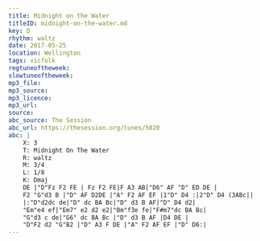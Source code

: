 ```yaml
---
title: Midnight on the Water
titleID: midnight-on-the-water.md
key: D
rhythm: waltz
date: 2017-05-25
location: Wellington 
tags: vicfolk 
regtuneoftheweek:
slowtuneoftheweek:
mp3_file: 
mp3_source: 
mp3_licence: 
mp3_url: 
source: 
abc_source: The Session
abc_url: https://thesession.org/tunes/5020
abc: |
    X: 3
    T: Midnight On The Water
    R: waltz
    M: 3/4
    L: 1/8
    K: Dmaj
    DE |"D"Fz F2 FE | Fz F2 FE|F A3 AB|"D6" AF "D" ED DE |
    F2 "G"d3 B |"D" AF D2DE |"A" F2 AF EF |1"D" D4 :|2"D" D4 (3ABc||
    |:"D"d2dc de|"D" dc BA Bc|"D" d3 B AF|"D" D4 d2|
    "Em"e4 ef|"Em7" e2 d2 e2|"Bm"f3e fe|"F#m7"dc BA Bc|
    "G"d3 c de|"G6" dc BA Bc |"D" d3 B AF |D4 DE |
    "D"F2 d2 "G"B2 |"D" A3 F DE |"A" F2 AF EF |"D" D6:|
---
```

